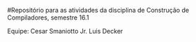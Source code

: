 #Repositório para as atividades da disciplina de Construção de Compiladores, semestre 16.1

Equipe:
Cesar Smaniotto Jr.
Luis Decker
